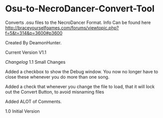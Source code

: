 Osu-to-NecroDancer-Convert-Tool
===============================

Converts .osu files to the NecroDancer Format. Info Can be found here http://braceyourselfgames.com/forums/viewtopic.php?f=5&t=314&p=3600#p3600

Created By DeamonHunter.

Current Version V1.1

*Changelog*
1.1 Small Changes

Added a checkbox to show the Debug window. You now no longer have to close these whenever you do more than one song.

Added a check that whenever you change the file to load, that it will lock out the Convert Button, to avoid misnaming files

Added ALOT of Comments.

1.0   Initial Version
